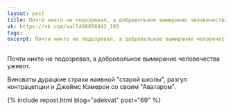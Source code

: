 ```yaml
---
layout: post
title: Почти никто не подозревал, а добровольное вымирание человечества ужевот
vk: https://vk.com/wall498858042_193
tags: 
excerpt: Почти никто не подозревал, а добровольное вымирание человечества ужевот. Виноваты дурацкие страхи наивной "старой школы", разгул контрацепции и Джеймс Кэмерон со своим "Аватаром".
---
```

Почти никто не подозревал, а добровольное вымирание человечества ужевот.

Виноваты дурацкие страхи наивной "старой школы", разгул контрацепции и Джеймс Кэмерон со своим "Аватаром".

{% include repost.html blog="adekvat" post="69" %}